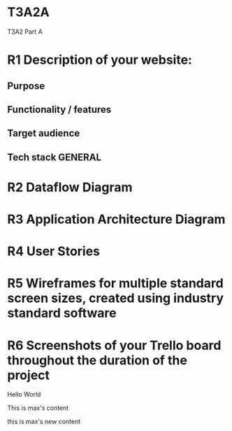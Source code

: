 # T3A2A
T3A2 Part A


# R1 	Description of your website:
## Purpose


## Functionality / features


## Target audience


## Tech stack 	GENERAL


# R2 	Dataflow Diagram

# R3 	Application Architecture Diagram

# R4 	User Stories

# R5 	Wireframes for multiple standard screen sizes, created using industry standard software

# R6 	Screenshots of your Trello board throughout the duration of the project



Hello World

This is max's content

this is max's new content

